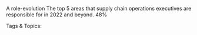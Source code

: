 A role-evolution
The top 5 areas that supply chain 
operations executives are responsible 
for in 2022 and beyond.
48%  

   Tags & Topics:
   